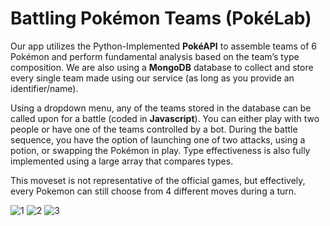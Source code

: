 # Battling Pokémon Teams (PokéLab)

Our app utilizes the Python-Implemented **PokéAPI** to assemble teams of 6 Pokémon and perform fundamental analysis based on the team’s type composition. We are also using a **MongoDB** database to collect and store every single team made using our service (as long as you provide an identifier/name).

Using a dropdown menu, any of the teams stored in the database can be called upon for a battle (coded in **Javascript**). You can either play with two people or have one of the teams controlled by a bot. During the battle sequence, you have the option of launching one of two attacks, using a potion, or swapping the Pokémon in play. Type effectiveness is also fully implemented using a large array that compares types.

This moveset is not representative of the official games, but effectively, every Pokemon can still choose from 4 different moves during a turn.

![1](https://user-images.githubusercontent.com/47545637/115163087-c5c70a00-a06c-11eb-9390-6653e6c4eb78.png)
![2](https://user-images.githubusercontent.com/47545637/115163089-c790cd80-a06c-11eb-80e6-5b48fe81e3c3.png)
![3](https://user-images.githubusercontent.com/47545637/115163090-c8c1fa80-a06c-11eb-90d8-fb9273d15a23.png)
